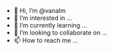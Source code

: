 - 👋 Hi, I’m @vanalm
- 👀 I’m interested in ...
- 🌱 I’m currently learning ...
- 💞️ I’m looking to collaborate on ...
- 📫 How to reach me ...

<!---
vanalm/vanalm is a ✨ special ✨ repository because its `README.md` (this file) appears on your GitHub profile.
You can click the Preview link to take a look at your changes.
--->
